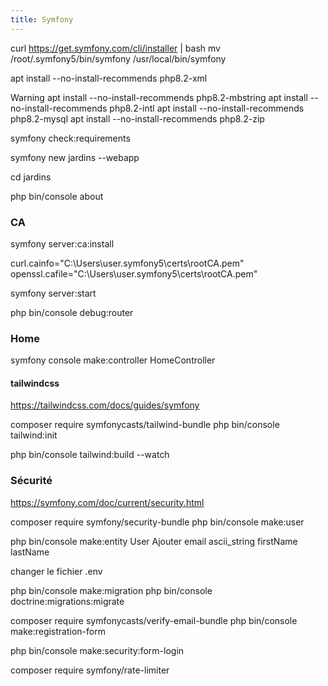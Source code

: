 ```yaml
---
title: Symfony
---
```


curl https://get.symfony.com/cli/installer | bash
mv /root/.symfony5/bin/symfony /usr/local/bin/symfony

apt install --no-install-recommends php8.2-xml

Warning
apt install --no-install-recommends php8.2-mbstring
apt install --no-install-recommends php8.2-intl
apt install --no-install-recommends php8.2-mysql
apt install --no-install-recommends php8.2-zip


symfony check:requirements

symfony new jardins --webapp

cd jardins

php bin/console about

### CA

symfony server:ca:install


curl.cainfo="C:\Users\user\.symfony5\certs\rootCA.pem"
openssl.cafile="C:\Users\user\.symfony5\certs\rootCA.pem"

symfony server:start

php bin/console debug:router

### Home
symfony console make:controller HomeController

#### tailwindcss

https://tailwindcss.com/docs/guides/symfony

composer require symfonycasts/tailwind-bundle
php bin/console tailwind:init

php bin/console tailwind:build --watch

### Sécurité

https://symfony.com/doc/current/security.html

composer require symfony/security-bundle
php bin/console make:user

php bin/console make:entity
User
Ajouter email ascii_string
firstName
lastName

changer le fichier .env

php bin/console make:migration
php bin/console doctrine:migrations:migrate

composer require symfonycasts/verify-email-bundle
php bin/console make:registration-form




php bin/console make:security:form-login

composer require symfony/rate-limiter
